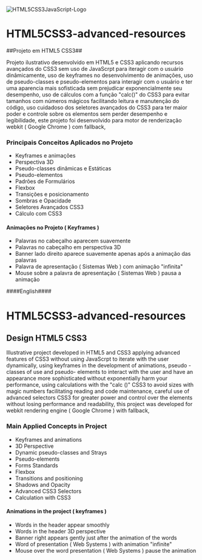 ![HTML5CSS3JavaScript-Logo](http://renanslopes8.com.br/projetosgit/readme-img/front-end_logo.png)

# HTML5CSS3-advanced-resources #

##Projeto em HTML5 CSS3##

Projeto ilustrativo desenvolvido em HTML5 e CSS3 aplicando recursos avançados do CSS3 sem uso de JavaScrpt para iteragir com o usuário dinâmicamente, uso de keyframes no desenvolvimento de animações, uso de pseudo-classes e pseudo-elementos para interagir com o usuário e ter uma aparencia mais sofisticada sem prejudicar exponencialmente seu desempenho, uso de cálculos com a função "calc()" do CSS3 para evitar tamanhos com números mágicos facilitando leitura e manutenção do código, uso cuidadoso dos seletores avançados do CSS3 para ter maior poder e controle sobre os elementos sem perder desempenho e legibilidade, este projeto foi desenvolvido para motor de renderização webkit ( Google Chrome ) com fallback,

### Principais Conceitos Aplicados no Projeto ###
 - Keyframes e animações
 - Perspectiva 3D
 - Pseudo-classes dinâmicas e Estáticas
 - Pseudo-elementos
 - Padrões de Formulários
 - Flexbox
 - Transições e posicionamento
 - Sombras e Opacidade
 - Seletores Avançados CSS3
 - Cálculo com CSS3

#### Animações no Projeto ( Keyframes ) ####
 - Palavras no cabeçalho aparecem suavemente
 - Palavras no cabeçalho em perspectiva 3D
 - Banner lado direito aparece suavemente apenas após a animação das palavras
 - Palavra de apresentação ( Sistemas Web ) com animação "infinita" 
 - Mouse sobre a palavra de apresentação ( Sistemas Web ) pausa a animação 

####English####

# HTML5CSS3-advanced-resources #


## Design HTML5 CSS3 ##

Illustrative project developed in HTML5 and CSS3 applying advanced features of CSS3 without using JavaScrpt to iterate with the user dynamically, using keyframes in the development of animations, pseudo -classes of use and pseudo- elements to interact with the user and have an appearance more sophisticated without exponentially harm your performance, using calculations with the "calc ()" CSS3 to avoid sizes with magic numbers facilitating reading and code maintenance, careful use of advanced selectors CSS3 for greater power and control over the elements without losing performance and readability, this project was developed for webkit rendering engine ( Google Chrome ) with fallback,

### Main Applied Concepts in Project ###
 - Keyframes and animations
 - 3D Perspective
 - Dynamic pseudo-classes and Strays
 - Pseudo-elements
 - Forms Standards
 - Flexbox
 - Transitions and positioning
 - Shadows and Opacity
 - Advanced CSS3 Selectors
 - Calculation with CSS3

#### Animations in the project ( keyframes ) ####
 - Words in the header appear smoothly
 - Words in the header 3D perspective
 - Banner right appears gently just after the animation of the words
 - Word of presentation ( Web Systems ) with animation "infinite"
 - Mouse over the word presentation ( Web Systems ) pause the animation
